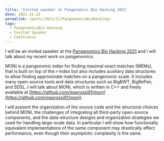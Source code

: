 ```yaml
---
title: 'Invited speaker at Pangenomics Bio Hacking 2021'
date: 2021-11-23
permalink: /posts/2021/11/PangenomicsBioHacking/
tags:
  - PangenomicsBio Hacking
  - Invited Speaker
  - Conference
---
```


I will be an invited speaker at the [Pangenomics Bio Hacking 2021](https://pgbh2021.pangenome.eu/) and I will talk about my recent work on pangenomics.

MONI is a pangenomic index for finding maximal exact matches (MEMs), that is built on top of the r-index but also includes auxiliary data structures to allow finding approximate matches on a pangenomic scale. It includes many open-source tools and data structures such as BigBWT, BigRePair, and SDSL. I will talk about MONI, which is written in C++ and freely available at [https://github.com/maxrossi91/moni](https://github.com/maxrossi91/moni).

I will present the organization of the source code and the structural choices behind MONI, the challenges of integrating all third-party open-source components, and the data-structure designs and organization strategies we used for handling large-scale data. In particular I will show how functionally equivalent implementations of the same component may drastically affect performance, even though their asymptotic complexity is the same.